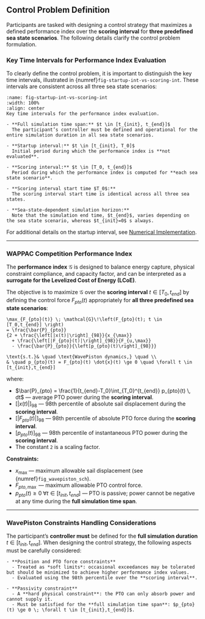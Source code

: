 ## Control Problem Definition

Participants are tasked with designing a control strategy that maximizes a defined performance index over the **scoring interval** for **three predefined sea state scenarios**. The following details clarify the control problem formulation.

### Key Time Intervals for Performance Index Evaluation

To clearly define the control problem, it is important to distinguish the key time intervals, illustrated in {numref}`fig-startup-int-vs-scoring-int`. These intervals are consistent across all three sea state scenarios:

```{figure} ../_static/figures/schematics/startup_int_vs_scoring_int.png
:name: fig-startup-int-vs-scoring-int
:width: 100%
:align: center
Key time intervals for the performance index evaluation.
```

```{important}
- **Full simulation time span:** $t \in [t_{init}, t_{end}]$  
  The participant’s controller must be defined and operational for the entire simulation duration in all sea state scenarios.

- **Startup interval:** $t \in [t_{init}, T_0]$  
  Initial period during which the performance index is **not evaluated**.

- **Scoring interval:** $t \in [T_0, t_{end}]$  
  Period during which the performance index is computed for **each sea state scenario**.

- **Scoring interval start time $T_0$:**  
  The scoring interval start time is identical across all three sea states.
  
- **Sea-state-dependent simulation horizon:**  
  Note that the simulation end time, $t_{end}$, varies depending on the sea state scenario, whereas $t_{init}=0$ s always.
```

For additional details on the startup interval, see [Numerical Implementation](./numerical_implementation.md).

---

### WAPPAC Competition Performance Index

The **performance index** $\mathcal{G}$ is designed to balance energy capture, physical constraint compliance, and capacity factor, and can be interpreted as a **surrogate for the Levelized Cost of Energy (LCoE)**.

The objective is to maximize $\mathcal{G}$ over the **scoring interval** $t \in [T_0, t_{end}]$ by defining the control force $F_{pto}(t)$ appropriately for **all three predefined sea state scenarios**:

```{math}
\max_{F_{pto}(t)} \; \mathcal{G}\!\left(F_{pto}(t); t \in [T_0,t_{end}] \right) 
= \frac{\bar{P}_{pto}}
{2 + \frac{\left[|x(t)|\right]_{98}}{x_{\max}} 
  + \frac{\left[|F_{pto}(t)|\right]_{98}}{F_{u,\max}} 
  - \frac{\bar{P}_{pto}}{\left[p_{pto}(t)\right]_{98}}}
```
```{math}
\text{s.t.}& \quad \text{WavePiston dynamics,} \quad \\
& \quad p_{pto}(t) = F_{pto}(t) \dot{x}(t) \ge 0 \quad \forall t \in [t_{init},t_{end}]
```

where:

* $\bar{P}_{pto} = \frac{1}{t_{end}-T_0}\int_{T_0}^{t_{end}} p_{pto}(t) \, dt$ — average PTO power during the **scoring interval**.
* $\left[|x(t)|\right]_{98}$ — 98th percentile of absolute sail displacement during the **scoring interval**.
* $\left[|F_{pto}(t)|\right]_{98}$ — 98th percentile of absolute PTO force during the **scoring interval**.
* $[p_{pto}(t)]_{98}$ — 98th percentile of instantaneous PTO power during the **scoring interval**.
* The constant `2` is a scaling factor.

**Constraints:**

* $x_\mathrm{max}$ — maximum allowable sail displacement (see {numref}`fig_wavepiston_sch`).
* $F_{pto,\max}$ — maximum allowable PTO control force.
* $p_{pto}(t) \ge 0 \; \forall t \in [t_{init},t_{end}]$ — PTO is passive; power cannot be negative at any time during the **full simulation time span**.

---

### WavePiston Constraints Handling Considerations

The participant’s **controller must** be defined for the **full simulation duration** $t \in [t_{init}, t_{end}]$. When designing the control strategy, the following aspects must be carefully considered:

```{important}
- **Position and PTO force constraints**  
  - Treated as *soft limits*: occasional exceedances may be tolerated but should be minimized to achieve higher performance index values.  
  - Evaluated using the 98th percentile over the **scoring interval**.

- **Passivity constraint**  
  - A **hard physical constraint**: the PTO can only absorb power and cannot supply it.  
  - Must be satisfied for the **full simulation time span**: $p_{pto}(t) \ge 0 \; \forall t \in [t_{init},t_{end}]$.
```
